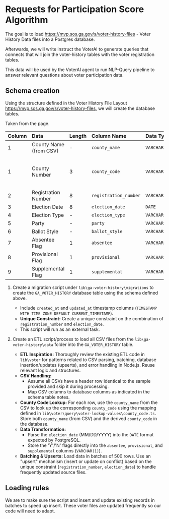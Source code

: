 # Requests for Participation Score Algorithm

The goal is to load https://mvp.sos.ga.gov/s/voter-history-files - Voter History Data files into a Postgres database.

Afterwards, we will write instruct the VoterAI to generate queries that connects that will join the voter-history tables with the voter registration tables.

This data will be used by the VoterAI agent to run NLP-Query pipeline to answer relevant questions about voter participation data.

## Schema creation
Using the structure defined in the Voter History File Layout https://mvp.sos.ga.gov/s/voter-history-files, we will create the database tables.

Taken from the page.

| Column | Data                     | Length | Column Name          | Data Type      | Notes                                                                                                                                                                                                                                                            |
| :----- | :----------------------- | :----- | :------------------- | :------------- | :--------------------------------------------------------------------------------------------------------------------------------------------------------------------------------------------------------------------------------------------------------------- |
| 1      | County Name (from CSV)   | -      | `county_name`        | `VARCHAR`      | Maps to CSV column "County Name". Used to lookup `county_code`.                                                                                                                                                                                                  |
| 1      | County Number            | 3      | `county_code`        | `VARCHAR(3)`   | Derived via lookup from `county_name` using `lib/voter/query/voter-lookup-values/county_code.ts`. Standard 3-digit FIPS code (e.g., 001, 275). Source: https://www2.census.gov/programs-surveys/decennial/2010/partners/pdf/FIPS_StateCounty_Code.pdf |
| 2      | Registration Number      | 8      | `registration_number`| `VARCHAR(8)`   | Maps to CSV column "Voter Registration Number".                                                                                                                                                                                                                  |
| 3      | Election Date            | 8      | `election_date`      | `DATE`         | Maps to CSV column "Election Date". Format MM/DD/YYYY.                                                                                                                                                                                                           |
| 4      | Election Type            | -      | `election_type`      | `VARCHAR`      | Maps to CSV column "Election Type".                                                                                                                                                                                                                              |
| 5      | Party                    | -      | `party`              | `VARCHAR`      | Maps to CSV column "Party".                                                                                                                                                                                                                                      |
| 6      | Ballot Style             | -      | `ballot_style`       | `VARCHAR`      | Maps to CSV column "Ballot Style". Added based on CSV header.                                                                                                                                                                                                    |
| 7      | Absentee Flag            | 1      | `absentee`           | `VARCHAR(1)`   | Maps to CSV column "Absentee". Stores 'Y' or 'N'.                                                                                                                                                                                                                |
| 8      | Provisional Flag         | 1      | `provisional`        | `VARCHAR(1)`   | Maps to CSV column "Provisional". Stores 'Y' or 'N'.                                                                                                                                                                                                             |
| 9      | Supplemental Flag        | 1      | `supplemental`       | `VARCHAR(1)`   | Maps to CSV column "Supplemental". Stores 'Y' or 'N'.                                                                                                                                                                                                            |

1. Create a migration script under `lib\ga-voter-history\migrations` to create the `GA_VOTER_HISTORY` database table using the schema defined above.
    * Include `created_at` and `updated_at` timestamp columns (`TIMESTAMP WITH TIME ZONE DEFAULT CURRENT_TIMESTAMP`).
    * **Unique Constraint:** Create a unique constraint on the combination of `registration_number` and `election_date`.
    * This script will run as an external task.

2. Create an ETL script/process to load all CSV files from the `lib\ga-voter-history\data` folder into the `GA_VOTER_HISTORY` table.
    * **ETL Inspiration:** Thoroughly review the existing ETL code in `lib\voter` for patterns related to CSV parsing, batching, database insertion/updates (upserts), and error handling in Node.js. Reuse relevant logic and structures.
    * **CSV Handling:**
        * Assume all CSVs have a header row identical to the sample provided and skip it during processing.
        * Map CSV columns to database columns as indicated in the schema table notes.
    * **County Code Lookup:** For each row, use the `county_name` from the CSV to look up the corresponding `county_code` using the mapping defined in `lib\voter\query\voter-lookup-values\county_code.ts`. Store both `county_name` (from CSV) and the derived `county_code` in the database.
    * **Data Transformation:**
        * Parse the `election_date` (MM/DD/YYYY) into the `DATE` format expected by PostgreSQL.
        * Store the 'Y'/'N' flags directly into the `absentee`, `provisional`, and `supplemental` columns (`VARCHAR(1)`).
    * **Batching & Upserts:** Load data in batches of 500 rows. Use an "upsert" mechanism (insert or update on conflict) based on the unique constraint (`registration_number`, `election_date`) to handle frequently updated source files.

## Loading rules
We are to make sure the script and insert and update existing records in batches to speed up insert.  These voter files are updated frequently so our code will need to adapt.